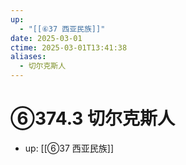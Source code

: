 ```yaml
---
up:
  - "[[⑥37 西亚民族]]"
date: 2025-03-01
ctime: 2025-03-01T13:41:38
aliases:
  - 切尔克斯人
---
```


# ⑥374.3 切尔克斯人

- up: [[⑥37 西亚民族]]
